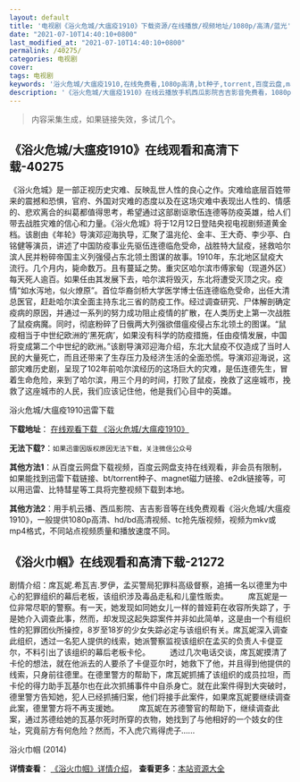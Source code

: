 ```yaml
---
layout: default
title: '电视剧《浴火危城/大瘟疫1910》下载资源/在线播放/视频地址/1080p/高清/蓝光'
date: "2021-07-10T14:40:10+0800"
last_modified_at: "2021-07-10T14:40:10+0800"
permalink: /40275/
categories: 电视剧
cover:
tags: 电视剧
keywords: '浴火危城/大瘟疫1910,在线免费看,1080p高清,bt种子,torrent,百度云盘,magnet,磁力链,迅雷下载资源'
description: '《浴火危城/大瘟疫1910》在线云播放手机西瓜影院吉吉影音免费看，1080p高清bd/hd未删减完整版和tc抢先枪版，mkv/mp4格式，附带bt/torrent种子、magnet/磁力链、百度云盘、网盘资源迅雷下载链接'
---
```


>内容采集生成，如果链接失效，多试几个。


## 《浴火危城/大瘟疫1910》在线观看和高清下载-40275

《浴火危城》是一部正视历史灾难、反映乱世人性的良心之作。灾难给底层百姓带来的震撼和恐惧，官府、外国对灾难的态度以及在这场灾难中表现出人性的、情感的、悲欢离合的纠葛都值得思考，希望通过这部剧讴歌伍连德等防疫英雄，给人们带去战胜灾难的信心和力量。《浴火危城》将于12月12日登陆央视电视剧频道黄金档。该剧由《年轮》导演邓迎海执导，汇聚了温兆伦、金丰、王大奇、李少亭、白铭健等演员，讲述了中国防疫事业先驱伍连德临危受命，战胜特大鼠疫，拯救哈尔滨人民并粉碎帝国主义列强侵占东北领土图谋的故事。1910年，东北地区鼠疫大流行。几个月内，毙命数万。且有蔓延之势。重灾区哈尔滨市傅家甸（现道外区）每天死人逾百。如果任由其发展下去，哈尔滨将毁灭，东北将遭受灭顶之灾。疫情&ldquo;如水泻地，似火燎原&rdquo;。首位华裔剑桥大学医学博士伍连德临危受命，出任大清总医官，赶赴哈尔滨全面主持东北三省的防疫工作。经过调查研究、尸体解剖确定疫病的原因，并通过一系列的努力成功阻止疫情的扩散，在人类历史上第一次战胜了鼠疫病魔。同时，彻底粉碎了日俄两大列强欲借瘟疫侵占东北领土的图谋。&ldquo;鼠疫相当于中世纪欧洲的&lsquo;黑死病&rsquo;，如果没有科学的防疫措施，任由疫情发展，中国将变成第二个中世纪的欧洲。&rdquo;该剧导演邓迎海介绍，东北大鼠疫不仅造成了当时人民的大量死亡，而且还带来了生存压力及经济生活的全面恐慌。导演邓迎海说，这部灾难历史剧，呈现了102年前哈尔滨经历的这场巨大的灾难，是伍连德先生，冒着生命危险，来到了哈尔滨，用三个月的时间，打败了鼠疫，挽救了这座城市，挽救了这座城市的人民，我们应该记住他，他是我们心目中的英雄。</p>


浴火危城/大瘟疫1910迅雷下载

**下载地址**： [在线观看下载 《浴火危城/大瘟疫1910》](https://www.993dy.com//vod-detail-id-12012.html) 


**无法下载?**：`如果迅雷因版权原因无法下载，关注微信公众号 `

**其他方法1**：从百度云网盘下载视频，百度云网盘支持在线观看，非会员有限制，如果能找到迅雷下载链接、bt/torrent种子、magnet磁力链接、e2dk链接等，可以用迅雷、比特彗星等工具将完整视频下载到本地。

**其他方法2**：用手机云播、西瓜影院、吉吉影音等在线免费观看《浴火危城/大瘟疫1910》，一般提供1080p高清、hd/bd高清视频、tc抢先版视频，视频为mkv或mp4格式，不同站点视频质量和播放速度不同。


## 《浴火巾帼》在线观看和高清下载-21272

剧情介绍：席瓦妮.希瓦吉.罗伊，孟买警局犯罪科高级督察，追捕一名以德里为中心的犯罪组织的幕后老板，该组织涉及毒品走私和儿童性贩卖。  　　席瓦妮是一位非常尽职的警察。有一天，她发现如同她女儿一样的普娅莉在收容所失踪了，于是她介入调查此事，然而，却发现这起失踪案件并非如此简单，这是由一个有组织性的犯罪团伙所操控，8岁至18岁的少女失踪必定与该组织有关。席瓦妮深入调查此组织，透过一名犯人提供的线索，她派警察监视该组织在孟买的负责人卡偍亚尔，不料引出了该组织的幕后老板卡伦。  　　透过几次电话交谈，席瓦妮摸清了卡伦的想法，就在他派去的人要杀了卡偍亚尔时，她救下了他，并且得到他提供的线索，只身前往德里。在德里警方的帮助下，席瓦妮抓捕了该组织的成员拉坦，而卡伦的得力助手瓦基尔也在此次抓捕事件中自杀身亡。就在此案件得到大突破时，德里警方告知她，犯人已经抓捕归案，他们将接手此案件，如果席瓦妮要继续调查此案，德里警方将不再支援她。  　　席瓦妮在苏德警官的帮助下，继续调查此案，通过苏德给她的瓦基尔死时所穿的衣物，她找到了与他相好的一个妓女的住址，究竟前方有何危险？然而，不入虎穴焉得虎子......


浴火巾帼 (2014)

**详情查看**： [《浴火巾帼》详情介绍](/movie/21272/)， **查看更多**：[本站资源大全](/movie/t/all/)

